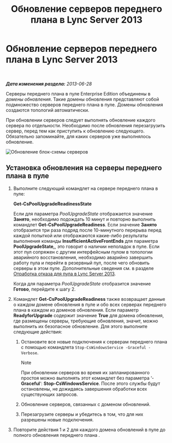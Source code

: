 ﻿---
title: Обновление серверов переднего плана в Lync Server 2013
TOCTitle: Обновление серверов переднего плана в Lync Server 2013
ms:assetid: 20fa39ae-ecfb-4c72-9cc4-8e183d3c752f
ms:mtpsurl: https://technet.microsoft.com/ru-ru/library/JJ204736(v=OCS.15)
ms:contentKeyID: 49309167
ms.date: 05/19/2016
mtps_version: v=OCS.15
ms.translationtype: HT
---

# Обновление серверов переднего плана в Lync Server 2013

 

_**Дата изменения раздела:** 2013-06-28_

Серверы переднего плана в пуле Enterprise Edition объединены в *домены обновления*. Такие домены обновления представляют собой подмножество серверов переднего плана в пуле. Домены обновления создаются топологий автоматически.

При обновлении серверов следует выполнять обновление каждого сервера по отдельности. Необходимо после обновления перезагрузить сервер, перед тем как приступить к обновлению следующего. Обязательно запоминайте, для каких серверов уже выполнялось обновление.

![Обновление блок-схемы серверов](images/JJ204736.42ed59a4-1c26-49f7-ade4-a5a788457ab9(OCS.15).jpg "Обновление блок-схемы серверов")

## Установка обновления на серверы переднего плана в пуле

1.  Выполните следующий командлет на сервере переднего плана в пуле:
    
    **Get-CsPoolUpgradeReadinessState**
    
    Если для параметра *PoolUpgradeState* отображается значение **Занято**, необходимо подождать 10 минут и повторно выполнить командлет **Get-CsPoolUpgradeReadiness**. Если значение **Занято** отобразится три раза подряд после 10-минутного перерыва перед каждой попыткой или отображаются какие-либо результаты выполнения команды **InsufficientActiveFrontEnds** для параметра **PoolUpgradeState,**, это говорит о наличии неполадок в пуле. Если этот пул сопряжен с другим интерфейсным пулом в топологии аварийного восстановления, необходимо аварийно завершить работу пула и перейти в резервный пул, после чего обновить серверы в этом пуле. Дополнительные сведения см. в разделе [Отработка отказа для пула в Lync Server 2013](lync-server-2013-failing-over-a-pool.md).
    
    Когда для параметра *PoolUpgradeState* отобразится значение **Готово**, перейдите к шагу 2.

2.  Командлет **Get-CsPoolUpgradeReadiness** также возвращает данные о каждом домене обновления в пуле и обо всех серверах переднего плана в каждом из доменов обновления. Если параметр **ReadyforUpgrade** содержит значение **True** для домена обновления, где размещены серверы, требующие обновления, значит, можно выполнить их безопасное обновление. Для этого выполните следующие действия:
    
    1.  Остановите все новые подключения к серверам переднего плана с помощью командлета `Stop-CsWindowsService -Graceful -Verbose`.
        
        > [!note]  
        > При обновлении серверов во время их запланированного простоя можно выполнять этот командлет без параметра ‘-<strong>Graceful</strong>‘: <strong>Stop-CsWindowsService</strong>. После этого службы будут остановлены, не дожидаясь завершения обработки всех существующих запросов.    
    2.  Обновление серверов, связанных с доменом обновлений.
    
    3.  Перезагрузите серверы и убедитесь в том, что для них разрешены новые подключения.

3.  Повторите действия 1 и 2 для каждого домена обновлений в пуле до полного обновления переднего плана .

